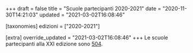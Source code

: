 +++
draft = false
title = "Scuole partecipanti 2020-2021"
date = "2020-11-30T14:21:03"
updated = "2021-03-02T16:08:46"

[taxonomies]
edizioni = ["2020-2021"]

[extra]
override_updated = "2021-03-02T16:08:46"
+++
Le scuole partecipanti alla XXI edizione sono [504](/oldsite/189/scuole_partecipanti_504.xls).
